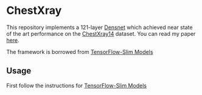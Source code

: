 # ChestXray

This repository implements a 121-layer [Densnet](https://arxiv.org/pdf/1608.06993.pdf) which achieved near state of the art performance on the [ChestXray14](https://arxiv.org/pdf/1705.02315.pdf) dataset. You can read my paper [here](https://github.com/colganwi/ChestXray/blob/master/paper/paper.pdf).

The framework is borrowed from [TensorFlow-Slim Models](https://github.com/tensorflow/models/tree/master/research/slim) 

## Usage

First follow the instructions for [TensorFlow-Slim Models](https://github.com/tensorflow/models/tree/master/research/slim) 



